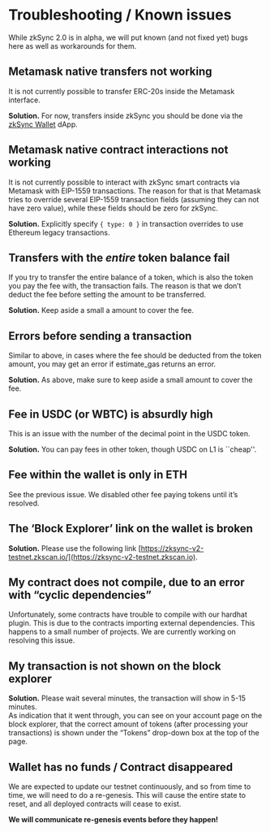 # Troubleshooting / Known issues

While zkSync 2.0 is in alpha, we will put known (and not fixed yet) bugs here as well as workarounds for them.

## Metamask native transfers not working

It is not currently possible to transfer ERC-20s inside the Metamask interface.

**Solution.** For now, transfers inside zkSync you should be done via the [zkSync Wallet](https://zqgai-staging-wallet-v2.zksync.dev) dApp.

## Metamask native contract interactions not working

It is not currently possible to interact with zkSync smart contracts via Metamask with EIP-1559 transactions. The reason for that is that Metamask tries to override several EIP-1559 transaction fields (assuming they can not have zero value), while these fields should be zero for zkSync.

**Solution.** Explicitly specify `{ type: 0 }` in transaction overrides to use Ethereum legacy transactions.

## Transfers with the _entire_ token balance fail

If you try to transfer the entire balance of a token, which is also the token you pay the fee with, the transaction fails. The reason is that we don’t deduct the fee before setting the amount to be transferred.

**Solution.** Keep aside a small a amount to cover the fee.

## Errors before sending a transaction

Similar to above, in cases where the fee should be deducted from the token amount, you may get an error if estimate_gas returns an error.

**Solution.** As above, make sure to keep aside a small amount to cover the fee.

## Fee in USDC (or WBTC) is absurdly high

This is an issue with the number of the decimal point in the USDC token.

**Solution.** You can pay fees in other token, though USDC on L1 is ``cheap''.

## Fee within the wallet is only in ETH

See the previous issue. We disabled other fee paying tokens until it’s resolved.

## The ‘Block Explorer’ link on the wallet is broken

**Solution.** Please use the following link [https://zksync-v2-testnet.zkscan.io/](https://zksync-v2-testnet.zkscan.io).

## My contract does not compile, due to an error with “cyclic dependencies”

Unfortunately, some contracts have trouble to compile with our hardhat plugin. This is due to the contracts importing external dependencies. This happens to a small number of projects. We are currently working on resolving this issue.

## My transaction is not shown on the block explorer

**Solution.** Please wait several minutes, the transaction will show in 5-15 minutes.
<br> As indication that it went through, you can see on your account page on the block explorer, that the correct amount of tokens (after processing your transactions) is shown
under the “Tokens” drop-down box at the top of the page.

## Wallet has no funds / Contract disappeared

We are expected to update our testnet continuously, and so from time to time, we will need to do a re-genesis. This will cause the entire state to reset, and all deployed contracts will cease to exist.

**We will communicate re-genesis events before they happen!**

